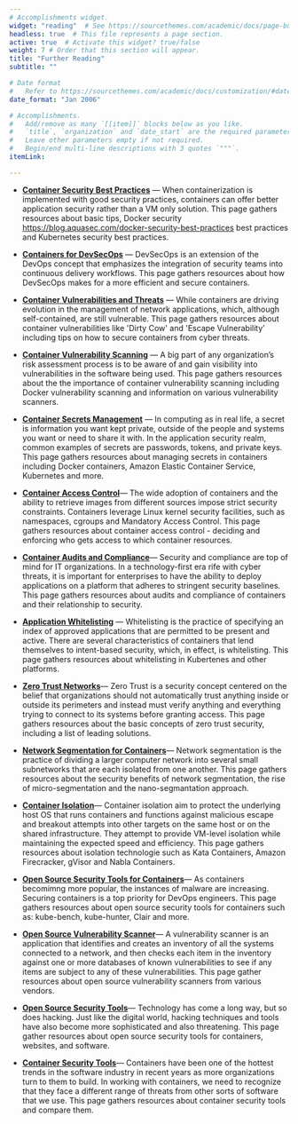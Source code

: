 ```yaml
---
# Accomplishments widget.
widget: "reading"  # See https://sourcethemes.com/academic/docs/page-builder/
headless: true  # This file represents a page section.
active: true  # Activate this widget? true/false
weight: 7 # Order that this section will appear.
title: "Further Reading"
subtitle: ""

# Date format
#   Refer to https://sourcethemes.com/academic/docs/customization/#date-format
date_format: "Jan 2006"

# Accomplishments.
#   Add/remove as many `[[item]]` blocks below as you like.
#   `title`, `organization` and `date_start` are the required parameters.
#   Leave other parameters empty if not required.
#   Begin/end multi-line descriptions with 3 quotes `"""`.
itemLink:

---
```


- **[Container Security Best Practices](/display/containers/Container+Security+Best+Practices)** — When containerization is implemented with good security practices, containers can offer better application security rather than a VM only solution. This page gathers resources about basic tips, Docker security https://blog.aquasec.com/docker-security-best-practices best practices and Kubernetes security best practices. 

- **[Containers for DevSecOps](/display/containers/containers+for+devsecops)** — DevSecOps is an extension of the DevOps concept that emphasizes the integration of security teams into continuous delivery workflows. This page gathers resources about how DevSecOps makes for a more efficient and secure containers. 
- **[Container Vulnerabilities and Threats](/display/containers/Container+Vulnerabilities+and+Threats)** — While containers are driving evolution in the management of network applications, which, although self-contained, are still vulnerable. This page gathers resources about container vulnerabilities like 'Dirty Cow' and 'Escape Vulnerability' including tips on how to secure containers from cyber threats.


- **[Container Vulnerability Scanning](/display/containers/Container+Vulnerability+Scanning)** — A big part of any organization’s risk assessment process is to be aware of and gain visibility into vulnerabilities in the software being used. This page gathers resources about the the importance of container vulnerability scanning including Docker vulnerability scanning and information on various vulnerability scanners.

- **[Container Secrets Management](/display/containers/Container+Secrets+Management)** — In computing as in real life, a secret is information you want kept private, outside of the people and systems you want or need to share it with. In the application security realm, common examples of secrets are passwords, tokens, and private keys. This page gathers resources about managing secrets in containers including Docker containers, Amazon Elastic Container Service, Kubernetes and more.
- **[Container Access Control](/display/containers/Container+Access+Control)**— The wide adoption of containers and the ability to retrieve images from different sources impose strict security constraints. Containers leverage Linux kernel security facilities, such as namespaces, cgroups and Mandatory Access Control. This page gathers resources about container access control - deciding and enforcing who gets access to which container resources.

- **[Container Audits and Compliance](/display/containers/Container+Audits+and+Compliance)**— Security and compliance are top of mind for IT organizations. In a technology-first era rife with cyber threats, it is important for enterprises to have the ability to deploy applications on a platform that adheres to stringent security baselines. This page gathers resources about audits and compliance of containers and their relationship to security. 

- **[Application Whitelisting](/display/containers/Application+Whitelisting)** — Whitelisting is the practice of specifying an index of approved applications that are permitted to be present and active. There are several characteristics of containers that lend themselves to intent-based security, which, in effect, is whitelisting. This page gathers resources about whitelisting in Kubertenes and other platforms.
- **[Zero Trust Networks](/display/containers/Zero+Trust+Networks)**— Zero Trust is a security concept centered on the belief that organizations should not automatically trust anything inside or outside its perimeters and instead must verify anything and everything trying to connect to its systems before granting access. This page gathers resources about the basic concepts of zero trust security, including a list of leading solutions.
- **[Network Segmentation for Containers](/display/containers/Network+Segmentation+for+Containers)**— Network segmentation is the practice of dividing a larger computer network into several small subnetworks that are each isolated from one another. This page gathers resources about the security benefits of network segmentation, the rise of micro-segmentation and the nano-segmantation approach.


- **[Container Isolation](/display/containers/Container+Isolation)**— Container isolation aim to protect the underlying host OS that runs containers and functions against malicious escape and breakout attempts into other targets on the same host or on the shared infrastructure. They attempt to provide VM-level isolation while maintaining the expected speed and efficiency. This page gathers resources about isolation technologie such as Kata Containers, Amazon Firecracker, gVisor and Nabla Containers.
- **[Open Source Security Tools for Containers](/display/containers/Open+Source+Security+Tools+for+Containers)**— As containers becomimng more popular, the instances of malware are increasing. Securing containers is a top priority for DevOps engineers. This page gathers resources about open source security tools for containers such as: kube-bench, kube-hunter, Clair and more.

- **[Open Source Vulnerability Scanner](/display/containers/Open+Source+Vulnerability+Scanner)**— A vulnerability scanner is an application that identifies and creates an inventory of all the systems connected to a network, and then checks each item in the inventory against one or more databases of known vulnerabilities to see if any items are subject to any of these vulnerabilities. This page gather resources about open source vulnerability scanners from various vendors.
- **[Open Source Security Tools](/display/containers/Open+Source+Security+Tools)**— Technology has come a long way, but so does hacking. Just like the digital world, hacking techniques and tools have also become more sophisticated and also threatening. This page gather resources about open source security tools for containers, websites, and software.
- **[Container Security Tools](/display/containers/Container+Security+Tools)**— Containers have been one of the hottest trends in the software industry in recent years as more organizations turn to them to build.  In working with containers, we need to recognize that they face a different range of threats from other sorts of software that we use. This page gathers resources about container security tools and compare them.














